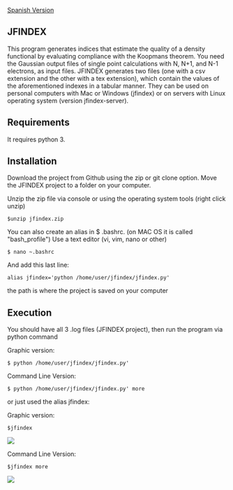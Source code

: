 [Spanish Version](https://github.com/fbarriosr/LHS/blob/master/README.ES.md)

## JFINDEX

This program generates indices that estimate the quality of a density functional by evaluating compliance with the Koopmans theorem. You need the Gaussian output files of single point calculations with N, N+1, and N-1 electrons, as input files. JFINDEX generates two files (one with a csv extension and the other with a tex extension), which contain the values of the aforementioned indexes in a tabular manner. They can be used on personal computers with Mac or Windows (jfindex) or on servers with Linux operating system (version jfindex-server).

## Requirements

It requires python 3.

## Installation

Download the project from Github using the zip or git clone option. Move the JFINDEX project to a folder on your computer.

Unzip the zip file via console or using the operating system tools (right click unzip)
```
$unzip jfindex.zip
```
You can also create an alias in $ .bashrc. (on MAC OS it is called "bash_profile") Use a text editor (vi, vim, nano or other)
```
$ nano ~.bashrc
```
And add this last line:
```
alias jfindex='python /home/user/jfindex/jfindex.py'
```
the path is where the project is saved on your computer

## Execution
You should have all 3 .log files (JFINDEX project), then run the program via python command

Graphic version:
```
$ python /home/user/jfindex/jfindex.py'
```
Command Line Version:
```
$ python /home/user/jfindex/jfindex.py' more
```
or just used the alias jfindex:

Graphic version:
```
$jfindex
```
![](https://webdesign.s3-us-west-2.amazonaws.com/jfindex/jfindex.png)

Command Line Version:
```
$jfindex more
```
![](https://webdesign.s3-us-west-2.amazonaws.com/jfindex/jfindex_more.png)
